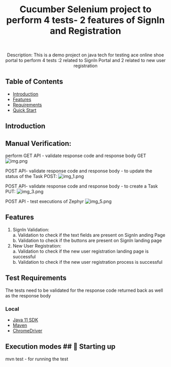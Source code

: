 <h1 align="center"> Cucumber Selenium project to perform 4 tests- 2 features of SignIn and Registration  </h1> <br>

<p align="center">
  Description: This is a demo project on java tech for testing ace online shoe portal to perform 4 tests :2 related to SignIn Portal and 2 related to new user registration  
</p>


## Table of Contents

- [Introduction](#introduction)
- [Features](#features)
- [Requirements](#requirements)
- [Quick Start](#quick-start)


## Introduction

## Manual Verification:

perform GET API - validate response code and response body
GET
![img.png](img.png)

POST API- validate response code and response body - to update the status of the Task
POST:
![img_1.png](img_1.png)

POST API- validate response code and response body - to create a Task
PUT:
![img_3.png](img_3.png)

POST API - test executions of Zephyr
![img_5.png](img_5.png)




## Features
1. SignIn Validation: 
<br>  a. Validation to check if the text fields are present on SignIn anding Page
<br> b. Validation to check if the buttons are present on SignIn landing page
2. New User Registration: 
<br> a. Validation to check if the new user registration landing page is successful
<br> b. Validation to check if the new user registration process is successful

## Test Requirements
The tests need to be validated for the response code returned back as well as the response body


### Local
* [Java 11 SDK](https://www.oracle.com/au/java/technologies/javase/jdk11-archive-downloads.html)
* [Maven](https://maven.apache.org/download.cgi)
* [ChromeDriver](https://chromedriver.chromium.org/downloads)



## Execution modes ## 🤖 Starting up

mvn test - for running the test